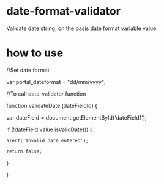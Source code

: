 # date-format-validator
Validate date string, on the basis date format variable value.

# how to use
//Set date format

var portal_dateformat = "dd/mm/yyyy";

//To call date-validator function

function validateDate (dateFieldId) {

  var dateField = document.getElementById('dateField1');
  
  if (!dateField.value.isValidDate()) {
  
    alert('Invalid date entered');
    
    return false;
    
  }
  
}
